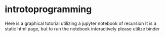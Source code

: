 # introtoprogramming
Here is a graphical tutorial utilizing a jupyter notebook of recursion
It is a static html page, but to run the notebook interactively please utilize binder
